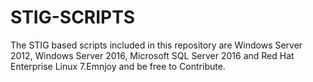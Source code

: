 # STIG-SCRIPTS

The STIG based scripts included in this repository are Windows Server 2012, Windows Server 2016, Microsoft SQL Server 2016 and Red Hat Enterprise Linux 7.Emnjoy and be free to Contribute.
